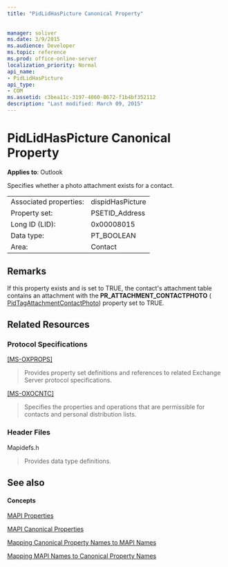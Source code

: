 ```yaml
---
title: "PidLidHasPicture Canonical Property"
 
 
manager: soliver
ms.date: 3/9/2015
ms.audience: Developer
ms.topic: reference
ms.prod: office-online-server
localization_priority: Normal
api_name:
- PidLidHasPicture
api_type:
- COM
ms.assetid: c3bea11c-3197-4060-8672-f1b4bf352112
description: "Last modified: March 09, 2015"
---
```


# PidLidHasPicture Canonical Property

  
  
**Applies to**: Outlook 
  
Specifies whether a photo attachment exists for a contact.
  
|||
|:-----|:-----|
|Associated properties:  <br/> |dispidHasPicture  <br/> |
|Property set:  <br/> |PSETID_Address  <br/> |
|Long ID (LID):  <br/> |0x00008015  <br/> |
|Data type:  <br/> |PT_BOOLEAN  <br/> |
|Area:  <br/> |Contact  <br/> |
   
## Remarks

If this property exists and is set to TRUE, the contact's attachment table contains an attachment with the **PR_ATTACHMENT_CONTACTPHOTO** ( [PidTagAttachmentContactPhoto](pidtagattachmentcontactphoto-canonical-property.md)) property set to TRUE.
  
## Related Resources

### Protocol Specifications

[[MS-OXPROPS]](http://msdn.microsoft.com/library/f6ab1613-aefe-447d-a49c-18217230b148%28Office.15%29.aspx)
  
> Provides property set definitions and references to related Exchange Server protocol specifications.
    
[[MS-OXOCNTC]](http://msdn.microsoft.com/library/9b636532-9150-4836-9635-9c9b756c9ccf%28Office.15%29.aspx)
  
> Specifies the properties and operations that are permissible for contacts and personal distribution lists.
    
### Header Files

Mapidefs.h
  
> Provides data type definitions.
    
## See also

#### Concepts

[MAPI Properties](mapi-properties.md)
  
[MAPI Canonical Properties](mapi-canonical-properties.md)
  
[Mapping Canonical Property Names to MAPI Names](mapping-canonical-property-names-to-mapi-names.md)
  
[Mapping MAPI Names to Canonical Property Names](mapping-mapi-names-to-canonical-property-names.md)

